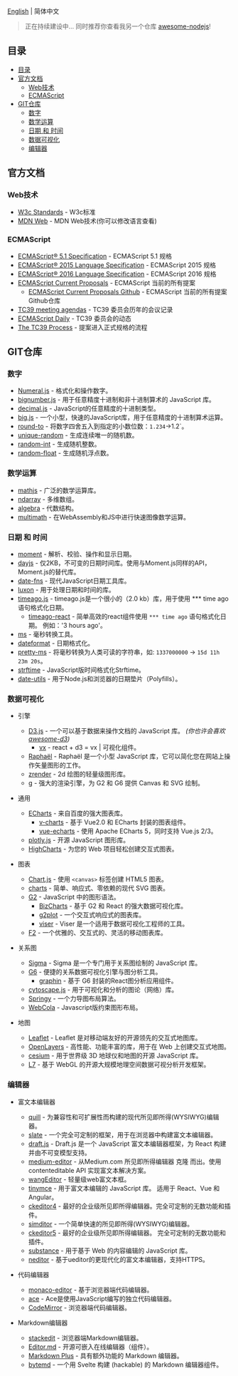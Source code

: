 [English](./README-en.md) | 简体中文

> 正在持续建设中...
> 同时推荐你查看我另一个仓库 [awesome-nodejs](https://github.com/huaize2020/awesome-nodejs)!

## 目录

- [目录](#目录)
- [官方文档](#官方文档)
  - [Web技术](#web技术)
  - [ECMAScript](#ecmascript)
- [GIT仓库](#git仓库)
  - [数字](#数字)
  - [数学运算](#数学运算)
  - [日期 和 时间](#日期-和-时间)
  - [数据可视化](#数据可视化)
  - [编辑器](#编辑器)

## 官方文档

### Web技术

- [W3c Standards](https://www.w3.org/standards/) - W3c标准
- [MDN Web](https://developer.mozilla.org/zh-CN/docs/Web) - MDN Web技术(你可以修改语言查看)

### ECMAScript
- [ECMAScript® 5.1 Specification](https://262.ecma-international.org/5.1/) - ECMAScript 5.1 规格
- [ECMAScript® 2015 Language Specification](https://262.ecma-international.org/6.0/) - ECMAScript 2015 规格
- [ECMAScript® 2016 Language Specification](https://262.ecma-international.org/7.0/) - ECMAScript 2016 规格
- [ECMAScript Current Proposals](https://tc39.es/ecma262/) - ECMAScript 当前的所有提案
  - [ECMAScript Current Proposals Github](https://github.com/tc39/ecma262) - ECMAScript 当前的所有提案Github仓库
- [TC39 meeting agendas](https://github.com/tc39/agendas) - TC39 委员会历年的会议记录
- [ECMAScript Daily](https://ecmascript-daily.github.io/) - TC39 委员会的动态
- [The TC39 Process](https://tc39.es/process-document/) - 提案进入正式规格的流程

## GIT仓库

### 数字

- [Numeral.js](https://github.com/adamwdraper/Numeral-js) - 格式化和操作数字。
- [bignumber.js](https://github.com/MikeMcl/bignumber.js) - 用于任意精度十进制和非十进制算术的 JavaScript 库。
- [decimal.js](https://github.com/MikeMcl/decimal.js) - JavaScript的任意精度的十进制类型。
- [big.js](https://github.com/MikeMcl/big.js) - 一个小型，快速的JavaScript库，用于任意精度的十进制算术运算。
- [round-to](https://github.com/sindresorhus/round-to) - 将数字四舍五入到指定的小数位数：`1.234`→1.2`。
- [unique-random](https://github.com/sindresorhus/unique-random) - 生成连续唯一的随机数。
- [random-int](https://github.com/sindresorhus/random-int) - 生成随机整数。
- [random-float](https://github.com/sindresorhus/random-float) - 生成随机浮点数。

### 数学运算

- [mathjs](https://github.com/josdejong/mathjs) - 广泛的数学运算库。
- [ndarray](https://github.com/scijs/ndarray) - 多维数组。
- [algebra](https://github.com/fibo/algebra) - 代数结构。
- [multimath](https://github.com/nodeca/multimath) - 在WebAssembly和JS中进行快速图像数学运算。

### 日期 和 时间

- [moment](https://github.com/moment/moment) - 解析、校验、操作和显示日期。
- [dayjs](https://github.com/iamkun/dayjs) - 仅2KB，不可变的日期时间库。使用与Moment.js同样的API，Moment.js的替代库。
- [date-fns](https://github.com/date-fns/date-fns) - 现代JavaScript日期工具库。
- [luxon](https://github.com/moment/luxon) - 用于处理日期和时间的库。
- [timeago.js](https://github.com/hustcc/timeago.js) - timeago.js是一个很小的（2.0 kb）库，用于使用 *** time ago 语句格式化日期。
    - [timeago-react](https://github.com/hustcc/timeago-react) - 简单高效的react组件使用 `*** time ago` 语句格式化日期。 例如：'3 hours ago'。
- [ms](https://github.com/vercel/ms) - 毫秒转换工具。
- [dateformat](https://github.com/felixge/node-dateformat) - 日期格式化。
- [pretty-ms](https://github.com/sindresorhus/pretty-ms) - 将毫秒转换为人类可读的字符串，如: `1337000000` → `15d 11h 23m 20s`。
- [strftime](https://github.com/samsonjs/strftime) - JavaScript版时间格式化Strftime。
- [date-utils](https://github.com/JerrySievert/date-utils) - 用于Node.js和浏览器的日期垫片（Polyfills）。

### 数据可视化

- 引擎
  - [D3.js](https://github.com/d3/d3) - 一个可以基于数据来操作文档的 JavaScript 库。 *(你也许会喜欢 [awesome-d3](https://github.com/wbkd/awesome-d3))*
    - [vx](https://github.com/hshoff/vx) - react + d3 = vx | 可视化组件。
  - [Raphaël](http://raphaeljs.com/) - Raphaël 是一个小型 JavaScript 库，它可以简化您在网站上操作矢量图形的工作。
  - [zrender](https://github.com/ecomfe/zrender) - 2d 绘图的轻量级图形库。
  - [g](https://github.com/antvis/g) - 强大的渲染引擎，为 G2 和 G6 提供 Canvas 和 SVG 绘制。

- 通用
  - [ECharts](https://github.com/apache/echarts) - 来自百度的强大图表库。
    - [v-charts](https://github.com/ElemeFE/v-charts) - 基于 Vue2.0 和 ECharts 封装的图表组件。
    - [vue-echarts](https://github.com/ecomfe/vue-echarts) - 使用 Apache ECharts 5，同时支持 Vue.js 2/3。
  - [plotly.js](https://github.com/plotly/plotly.js) - 开源 JavaScript 图形库。
  - [HighCharts](https://github.com/highcharts/highcharts) - 为您的 Web 项目轻松创建交互式图表。

- 图表
  - [Chart.js](https://github.com/chartjs/Chart.js) - 使用 `<canvas>` 标签创建 HTML5 图表。
  - [charts](https://github.com/frappe/charts) - 简单、响应式、零依赖的现代 SVG 图表。
  - [G2](https://github.com/antvis/g2) - JavaScript 中的图形语法。
    - [BizCharts](https://github.com/alibaba/BizCharts/) - 基于 G2 和 React 的强大数据可视化库。
    - [g2plot](https://github.com/antvis/g2plot) - 一个交互式响应式的图表库。
    - [viser](https://github.com/viserjs/viser) - Viser 是一个适用于数据可视化工程师的工具。
  - [F2](https://github.com/antvis/f2) - 一个优雅的、交互式的、灵活的移动图表库。

- 关系图
  - [Sigma](https://github.com/jacomyal/sigma.js) - Sigma 是一个专门用于关系图绘制的 JavaScript 库。
  - [G6](https://github.com/antvis/G6) - 便捷的关系数据可视化引擎与图分析工具。
    - [graphin](https://github.com/antvis/graphin) - 基于 G6 封装的React图分析应用组件。
  - [cytoscape.js](https://github.com/cytoscape/cytoscape.js) - 用于可视化和分析的图论（网络）库。
  - [Springy](https://github.com/dhotson/springy/) - 一个力导图布局算法。
  - [WebCola](https://github.com/tgdwyer/WebCola) - Javascript版约束图形布局。

- 地图
  - [Leaflet](https://github.com/Leaflet/Leaflet) - Leaflet 是对移动端友好的开源领先的交互式地图库。
  - [OpenLayers](https://github.com/openlayers/openlayers) - 高性能、功能丰富的库，用于在 Web 上创建交互式地图。
  - [cesium](https://github.com/CesiumGS/cesium) - 用于世界级 3D 地球仪和地图的开源 JavaScript 库。
  - [L7](https://github.com/antvis/L7) - 基于 WebGL 的开源大规模地理空间数据可视分析开发框架。

### 编辑器

- 富文本编辑器
  - [quill](https://github.com/quilljs/quill) - 为兼容性和可扩展性而构建的现代所见即所得(WYSIWYG)编辑器。
  - [slate](https://github.com/ianstormtaylor/slate) - 一个完全可定制的框架，用于在浏览器中构建富文本编辑器。
  - [draft.js](https://github.com/facebook/draft-js) - Draft.js 是一个 JavaScript 富文本编辑器框架，为 React 构建并由不可变模型支持。
  - [medium-editor](https://github.com/yabwe/medium-editor) - 从Medium.com 所见即所得编辑器 克隆 而出。使用 contenteditable API 实现富文本解决方案。
  - [wangEditor](https://github.com/wangeditor-team/wangEditor) - 轻量级web富文本框。
  - [tinymce](https://github.com/tinymce/tinymce) - 用于富文本编辑的 JavaScript 库。 适用于 React、Vue 和 Angular。
  - [ckeditor4](https://github.com/ckeditor/ckeditor4) - 最好的企业级所见即所得编辑器。完全可定制的无数功能和插件。
  - [simditor](https://github.com/mycolorway/simditor) - 一个简单快速的所见即所得(WYSIWYG)编辑器。
  - [ckeditor5](https://github.com/ckeditor/ckeditor5) - 最好的企业级所见即所得编辑器。 完全可定制的无数功能和插件。
  - [substance](https://github.com/substance/substance) - 用于基于 Web 的内容编辑的 JavaScript 库。
  - [neditor](https://github.com/notadd/neditor) - 基于ueditor的更现代化的富文本编辑器，支持HTTPS。

- 代码编辑器
  - [monaco-editor](https://github.com/Microsoft/monaco-editor) - 基于浏览器端代码编辑器。
  - [ace](https://github.com/ajaxorg/ace) - Ace是使用JavaScript编写的独立代码编辑器。
  - [CodeMirror](https://github.com/codemirror/CodeMirror) - 浏览器端代码编辑器。

- Markdown编辑器
  - [stackedit](https://github.com/benweet/stackedit) - 浏览器端Markdown编辑器。
  - [Editor.md](https://github.com/pandao/editor.md) - 开源可嵌入在线编辑器（组件）。
  - [Markdown Plus](https://github.com/tylingsoft/markdown-plus) - 具有额外功能的 Markdown 编辑器。
  - [bytemd](https://github.com/bytedance/bytemd) - 一个用 Svelte 构建 (hackable) 的 Markdown 编辑器组件。

